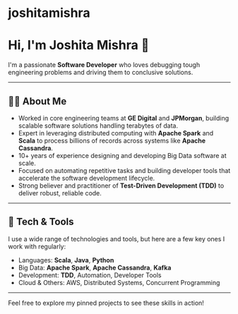 # joshitamishra

# Hi, I'm Joshita Mishra 👋

I'm a passionate **Software Developer** who loves debugging tough engineering problems and driving them to conclusive solutions.

---

## 👩‍💻 About Me

- Worked in core engineering teams at **GE Digital** and **JPMorgan**, building scalable software solutions handling terabytes of data.
- Expert in leveraging distributed computing with **Apache Spark** and **Scala** to process billions of records across systems like **Apache Cassandra**.
- 10+ years of experience designing and developing Big Data software at scale.
- Focused on automating repetitive tasks and building developer tools that accelerate the software development lifecycle.
- Strong believer and practitioner of **Test-Driven Development (TDD)** to deliver robust, reliable code.

---

## 🚀 Tech & Tools

I use a wide range of technologies and tools, but here are a few key ones I work with regularly:

- Languages: **Scala**, **Java**, **Python**
- Big Data: **Apache Spark**, **Apache Cassandra**, **Kafka**
- Development: **TDD**, Automation, Developer Tools
- Cloud & Others: AWS, Distributed Systems, Concurrent Programming

---

Feel free to explore my pinned projects to see these skills in action!

